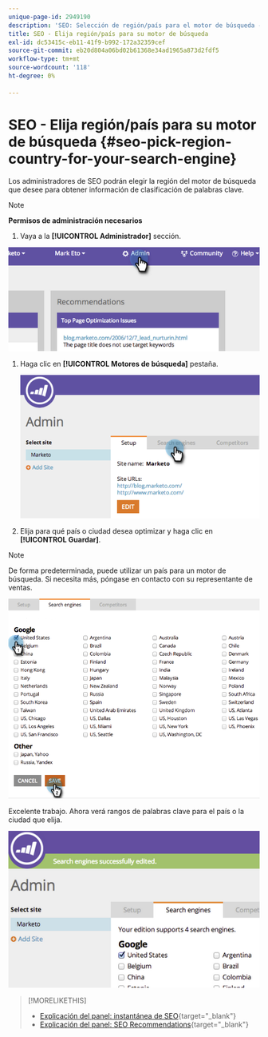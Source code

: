 ```yaml
---
unique-page-id: 2949190
description: 'SEO: Selección de región/país para el motor de búsqueda - Documentos de Marketo - Documentación del producto'
title: SEO - Elija región/país para su motor de búsqueda
exl-id: dc53415c-eb11-41f9-b992-172a32359cef
source-git-commit: eb20d804a06bd02b61368e34ad1965a873d2fdf5
workflow-type: tm+mt
source-wordcount: '118'
ht-degree: 0%

---
```


# SEO - Elija región/país para su motor de búsqueda {#seo-pick-region-country-for-your-search-engine}

Los administradores de SEO podrán elegir la región del motor de búsqueda que desee para obtener información de clasificación de palabras clave.

>[!NOTE]
>
>**Permisos de administración necesarios**

1. Vaya a la **[!UICONTROL Administrador]** sección.

![](assets/image2014-9-17-21-3a6-3a43.png)

1. Haga clic en **[!UICONTROL Motores de búsqueda]** pestaña.

   ![](assets/image2014-9-17-21-3a7-3a25.png)

1. Elija para qué país o ciudad desea optimizar y haga clic en **[!UICONTROL Guardar]**.

>[!NOTE]
>
>De forma predeterminada, puede utilizar un país para un motor de búsqueda. Si necesita más, póngase en contacto con su representante de ventas.

![](assets/image2014-9-17-21-3a8-3a8.png)

Excelente trabajo. Ahora verá rangos de palabras clave para el país o la ciudad que elija.

![](assets/image2014-9-17-21-3a8-3a15.png)

>[!MORELIKETHIS]
>
>* [Explicación del panel: instantánea de SEO](/help/marketo/product-docs/additional-apps/seo/understanding-seo/understanding-the-seo-dashboard-seo-snapshot.md){target="_blank"}
>* [Explicación del panel: SEO Recommendations](/help/marketo/product-docs/additional-apps/seo/understanding-seo/understanding-the-seo-dashboard-seo-recommendations.md){target="_blank"}

